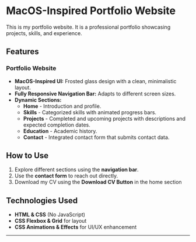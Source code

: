# **MacOS-Inspired Portfolio Website**  

This is my portfolio website. It is a professional portfolio showcasing projects, skills, and experience.  

## **Features**  

### **Portfolio Website**  
- **MacOS-Inspired UI:** Frosted glass design with a clean, minimalistic layout.  
- **Fully Responsive Navigation Bar:** Adapts to different screen sizes.  
- **Dynamic Sections:**  
  - **Home** - Introduction and profile.  
  - **Skills** - Categorized skills with animated progress bars.  
  - **Projects** - Completed and upcoming projects with descriptions and expected completion dates.  
  - **Education** - Academic history.  
  - **Contact** - Integrated contact form that submits contact data.   

## **How to Use**    
1. Explore different sections using the **navigation bar**.  
2. Use the **contact form** to reach out directly.
3. Download my CV using the **Download  CV Button** in the home section

## **Technologies Used**  
- **HTML & CSS** (No JavaScript)  
- **CSS Flexbox & Grid** for layout  
- **CSS Animations & Effects** for UI/UX enhancement  

---
